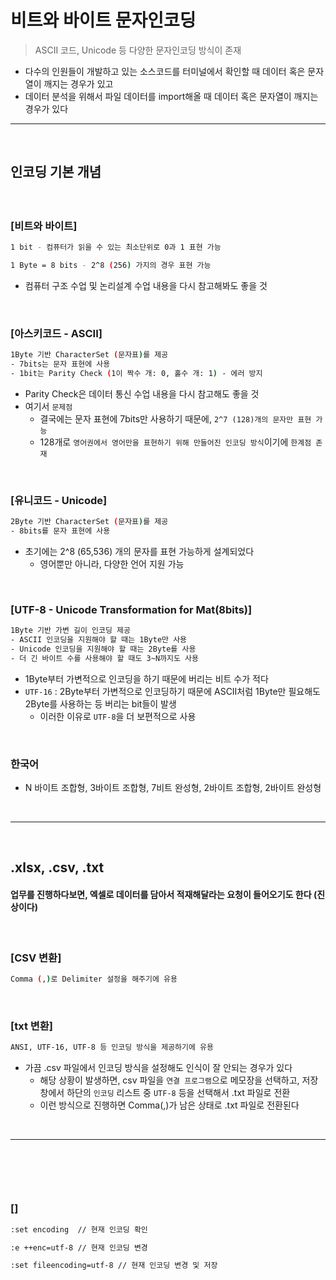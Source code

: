 # 비트와 바이트 문자인코딩
> ASCII 코드, Unicode 등 다양한 문자인코딩 방식이 존재
* 다수의 인원들이 개발하고 있는 소스코드를 터미널에서 확인할 때 데이터 혹은 문자열이 깨지는 경우가 있고
* 데이터 분석을 위해서 파일 데이터를 import해올 때 데이터 혹은 문자열이 깨지는 경우가 있다

<hr>
<br>

## 인코딩 기본 개념
#### 

<br>

### [비트와 바이트]
```bash
1 bit - 컴퓨터가 읽을 수 있는 최소단위로 0과 1 표현 가능

1 Byte = 8 bits - 2^8 (256) 가지의 경우 표현 가능
```
* 컴퓨터 구조 수업 및 논리설계 수업 내용을 다시 참고해봐도 좋을 것

<br>

### [아스키코드 - ASCII]

```bash
1Byte 기반 CharacterSet (문자표)를 제공
- 7bits는 문자 표현에 사용
- 1bit는 Parity Check (1이 짝수 개: 0, 홀수 개: 1) - 에러 방지
```
* Parity Check은 데이터 통신 수업 내용을 다시 참고해도 좋을 것
* 여기서 ```문제점```
  * 결국에는 문자 표현에 7bits만 사용하기 때문에, ```2^7 (128)개의 문자만 표현 가능```
  * 128개로 ```영어권에서 영어만을 표현하기 위해 만들어진 인코딩 방식```이기에 ```한계점 존재```

<br>

### [유니코드 - Unicode]

```bash
2Byte 기반 CharacterSet (문자표)를 제공
- 8bits를 문자 표현에 사용
```
* 초기에는 2^8 (65,536) 개의 문자를 표현 가능하게 설계되었다
  * 영어뿐만 아니라, 다양한 언어 지원 가능

<br>

### [UTF-8 - Unicode Transformation for Mat(8bits)]

```bash
1Byte 기반 가변 길이 인코딩 제공
- ASCII 인코딩을 지원해야 할 때는 1Byte만 사용
- Unicode 인코딩을 지원해야 할 때는 2Byte를 사용
- 더 긴 바이트 수를 사용해야 할 때도 3~N까지도 사용 
```
* 1Byte부터 가변적으로 인코딩을 하기 때문에 버리는 비트 수가 적다
* ```UTF-16``` : 2Byte부터 가변적으로 인코딩하기 때문에 ASCII처럼 1Byte만 필요해도 2Byte를 사용하는 등 버리는 bit들이 발생
  * 이러한 이유로 ```UTF-8```을 더 보편적으로 사용

<br>

### 한국어
* N 바이트 조합형, 3바이트 조합형, 7비트 완성형, 2바이트 조합형, 2바이트 완성형

<br>
<hr>
<br>

## .xlsx, .csv, .txt
#### 업무를 진행하다보면, 엑셀로 데이터를 담아서 적재해달라는 요청이 들어오기도 한다 (진상이다)

<br>

### [CSV 변환]
```bash
Comma (,)로 Delimiter 설정을 해주기에 유용
```

<br>

### [txt 변환]
```bash
ANSI, UTF-16, UTF-8 등 인코딩 방식을 제공하기에 유용
```
* 가끔 .csv 파일에서 인코딩 방식을 설정해도 인식이 잘 안되는 경우가 있다
  * 해당 상황이 발생하면, csv 파일을 `연결 프로그램`으로 메모장을 선택하고, 저장창에서 하단의 `인코딩` 리스트 중 `UTF-8` 등을 선택해서 .txt 파일로 전환
  * 이런 방식으로 진행하면 Comma(,)가 남은 상태로 .txt 파일로 전환된다

<br>
<hr>
<br>

##
####

<br>

### []
```bash
:set encoding  // 현재 인코딩 확인

:e ++enc=utf-8 // 현재 인코딩 변경

:set fileencoding=utf-8 // 현재 인코딩 변경 및 저장
```

